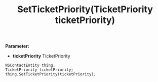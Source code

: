﻿---
uid: crmscript_ref_NSContactEntity_SetTicketPriority
title: SetTicketPriority(TicketPriority ticketPriority)
intellisense: NSContactEntity.SetTicketPriority
keywords: NSContactEntity, GetTicketPriority
so.topic: reference
---



**Parameter:** 
 - **ticketPriority** TicketPriority

```crmscript
NSContactEntity thing;
TicketPriority ticketPriority;
thing.SetTicketPriority(ticketPriority);
```

